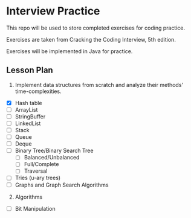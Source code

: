 Interview Practice
=====
This repo will be used to store completed exercises for coding practice.

Exercises are taken from Cracking the Coding Interview, 5th edition.

Exercises will be implemented in Java for practice.

Lesson Plan
-----
1. Implement data structures from scratch and analyze their methods' time-complexities.
  - [x] Hash table
  - [ ] ArrayList
  - [ ] StringBuffer
  - [ ] LinkedList
  - [ ] Stack
  - [ ] Queue
  - [ ] Deque
  - [ ] Binary Tree/Binary Search Tree
      - [ ] Balanced/Unbalanced
      - [ ] Full/Complete
      - [ ] Traversal
  - [ ] Tries (u-ary trees)
  - [ ] Graphs and Graph Search Algorithms
2. Algorithms
 - [ ] Bit Manipulation
